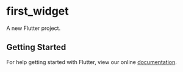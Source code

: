 # first_widget

A new Flutter project.

## Getting Started

For help getting started with Flutter, view our online
[documentation](https://flutter.io/).
